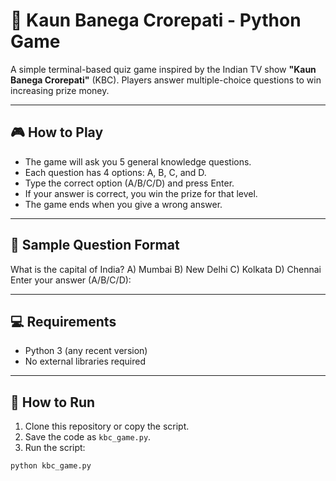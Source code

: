 # 🧠 Kaun Banega Crorepati - Python Game

A simple terminal-based quiz game inspired by the Indian TV show **"Kaun Banega Crorepati"** (KBC). Players answer multiple-choice questions to win increasing prize money.

---

## 🎮 How to Play

- The game will ask you 5 general knowledge questions.
- Each question has 4 options: A, B, C, and D.
- Type the correct option (A/B/C/D) and press Enter.
- If your answer is correct, you win the prize for that level.
- The game ends when you give a wrong answer.

---

## 🧾 Sample Question Format

What is the capital of India?
A) Mumbai
B) New Delhi
C) Kolkata
D) Chennai
Enter your answer (A/B/C/D):

---

## 💻 Requirements

- Python 3 (any recent version)
- No external libraries required

---

## 🚀 How to Run

1. Clone this repository or copy the script.
2. Save the code as `kbc_game.py`.
3. Run the script:

```bash
python kbc_game.py
